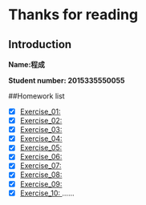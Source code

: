 # Thanks for reading 

## Introduction
**Name:程成**

**Student number: 2015335550055**

##Homework list
- [x] [Exercise_01: ]()
- [x] [Exercise_02: ](https://github.com/maihuadexiaonanhai/computationalphysics_N2015335550055/blob/master/Exercise_01/Homework_1.md)
- [x] [Exercise_03: ]()
- [x] [Exercise_04: ]()
- [x] [Exercise_05: ]()
- [x] [Exercise_06: ]()
- [x] [Exercise_07: ]()
- [x] [Exercise_08: ]()
- [x] [Exercise_09: ]()
- [x] [Exercise_10: ]()
 ......

